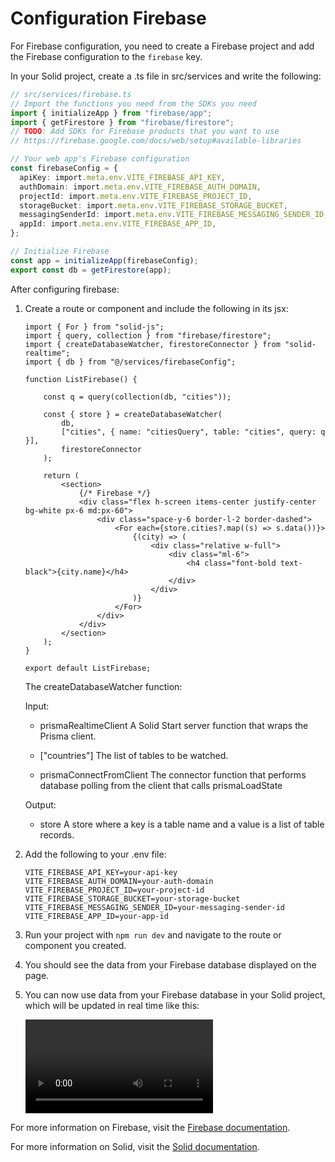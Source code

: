 # Configuration Firebase

For Firebase configuration, you need to create a Firebase project and add the Firebase configuration to the `firebase` key.

In your Solid project, create a .ts file in src/services and write the following:

```ts
// src/services/firebase.ts
// Import the functions you need from the SDKs you need
import { initializeApp } from "firebase/app";
import { getFirestore } from "firebase/firestore";
// TODO: Add SDKs for Firebase products that you want to use
// https://firebase.google.com/docs/web/setup#available-libraries

// Your web app's Firebase configuration
const firebaseConfig = {
  apiKey: import.meta.env.VITE_FIREBASE_API_KEY,
  authDomain: import.meta.env.VITE_FIREBASE_AUTH_DOMAIN,
  projectId: import.meta.env.VITE_FIREBASE_PROJECT_ID,
  storageBucket: import.meta.env.VITE_FIREBASE_STORAGE_BUCKET,
  messagingSenderId: import.meta.env.VITE_FIREBASE_MESSAGING_SENDER_ID,
  appId: import.meta.env.VITE_FIREBASE_APP_ID,
};

// Initialize Firebase
const app = initializeApp(firebaseConfig);
export const db = getFirestore(app);
```

After configuring firebase:

1. Create a route or component and include the following in its jsx:

    ```tsx
    import { For } from "solid-js";
    import { query, collection } from "firebase/firestore";
    import { createDatabaseWatcher, firestoreConnector } from "solid-realtime";
    import { db } from "@/services/firebaseConfig";

    function ListFirebase() {

        const q = query(collection(db, "cities"));

        const { store } = createDatabaseWatcher(
            db,
            ["cities", { name: "citiesQuery", table: "cities", query: q }],
            firestoreConnector
        );

        return (
            <section>
                {/* Firebase */}
                <div class="flex h-screen items-center justify-center bg-white px-6 md:px-60">
                    <div class="space-y-6 border-l-2 border-dashed">
                        <For each={store.cities?.map((s) => s.data())}>
                            {(city) => (
                                <div class="relative w-full">
                                    <div class="ml-6">
                                        <h4 class="font-bold text-black">{city.name}</h4>
                                    </div>
                                </div>
                            )}
                        </For>
                    </div>
                </div>
            </section>
        );
    }

    export default ListFirebase;
    ```

    The createDatabaseWatcher function:

    Input:

    - prismaRealtimeClient A Solid Start server function that wraps the Prisma client.

    - ["countries"] The list of tables to be watched.

    - prismaConnectFromClient The connector function that performs database polling from the client that calls prismaLoadState

    Output:

    - store A store where a key is a table name and a value is a list of table records.

2. Add the following to your .env file:

    ```env
    VITE_FIREBASE_API_KEY=your-api-key
    VITE_FIREBASE_AUTH_DOMAIN=your-auth-domain
    VITE_FIREBASE_PROJECT_ID=your-project-id
    VITE_FIREBASE_STORAGE_BUCKET=your-storage-bucket
    VITE_FIREBASE_MESSAGING_SENDER_ID=your-messaging-sender-id
    VITE_FIREBASE_APP_ID=your-app-id
    ```

3. Run your project with `npm run dev` and navigate to the route or component you created.

4. You should see the data from your Firebase database displayed on the page.

5. You can now use data from your Firebase database in your Solid project, which will be updated in real time like this:

    <video controls="controls" src="./vid/solid-realtime-firebase-demo.mp4" />

For more information on Firebase, visit the [Firebase documentation](https://firebase.google.com/docs).

For more information on Solid, visit the [Solid documentation](https://solidjs.com/docs).
